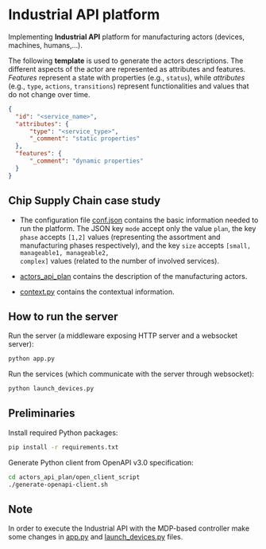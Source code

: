 # Industrial API platform

Implementing **Industrial API** platform for manufacturing actors (devices, machines, humans,...). 

The following **template** is used to generate the actors descriptions. The different aspects of the actor are represented as attributes and features. <em>Features</em> represent a state with properties (e.g., <code>status</code>), while <em>attributes</em> (e.g., <code>type</code>, <code>actions</code>, <code>transitions</code>) represent functionalities and values that do not change over time.
```json
{
  "id": "<service_name>",
  "attributes": {
      "type": "<service_type>",
      "_comment": "static properties"
  },
  "features": {
      "_comment": "dynamic properties"
  }
}
```

## Chip Supply Chain case study
- The configuration file [conf.json](https://github.com/iaiamomo/IndustrialAPI/tree/main/conf.json) contains the basic information needed to run the platform. The JSON key <code>mode</code> accept only the value <code>plan</code>, the key <code>phase</code> accepts <code>[1,2]</code> values (representing the assortment and manufacturing phases respectively), and the key <code>size</code> accepts <code>[small, manageable1, manageable2, complex]</code> values (related to the number of involved services).

- [actors_api_plan](https://github.com/iaiamomo/IndustrialAPI/tree/main/actors_api_plan) contains the description of the manufacturing actors.

- [context.py](context.py) contains the contextual information.

## How to run the server
Run the server (a middleware exposing HTTP server and a websocket server):
```sh
python app.py
```

Run the services (which communicate with the server through websocket):
```sh
python launch_devices.py
```

## Preliminaries
Install required Python packages:
```sh
pip install -r requirements.txt
```

Generate Python client from OpenAPI v3.0 specification:
```sh
cd actors_api_plan/open_client_script
./generate-openapi-client.sh
```

## Note
In order to execute the Industrial API with the MDP-based controller make some changes in [app.py](app.py) and [launch_devices.py](launch_devices.py) files.
